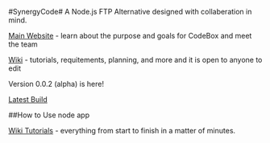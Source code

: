 #SynergyCode#
A Node.js FTP Alternative designed with collaberation in mind.

[Main Website](http://www.thecodebox.org/) - learn about the purpose and goals for CodeBox and meet the team

[Wiki](http://www.wiki.thecodebox.org/) - tutorials, requitements, planning, and more and it is open to anyone to edit



Version 0.0.2 (alpha) is here!

[Latest Build](https://github.com/CodeBoxJS/CodeBox/releases/tag/v0.0.2)

##How to Use
	node app
	
[Wiki Tutorials](http://www.wiki.thecodebox.org/index.php?title=Tutorials) - everything from start to finish in a matter of minutes.

